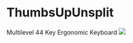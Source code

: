 # ThumbsUpUnsplit
 Multilevel 44 Key Ergonomic Keyboard
![](https://github.com/ak66666/ThumbsUpUnsplit/blob/main/Photos-001%20(12)/20220219_152609.jpg)
